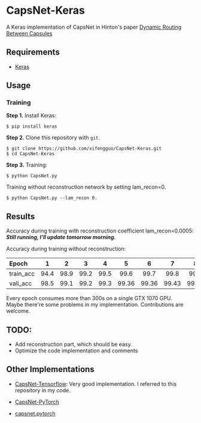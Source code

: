 # CapsNet-Keras

A Keras implementation of CapsNet in Hinton's paper [Dynamic Routing Between Capsules](https://arxiv.org/abs/1710.09829)


## Requirements
- [Keras](https://github.com/fchollet/keras) 

## Usage

### Training
**Step 1.**
Install Keras:

`$ pip install keras`

**Step 2.** 
Clone this repository with ``git``.

```
$ git clone https://github.com/xifengguo/CapsNet-Keras.git
$ cd CapsNet-Keras
```

**Step 3.** 
Training:
```
$ python CapsNet.py
```
Training without reconstruction network by setting lam_recon=0.   

`$ python CapsNet.py --lam_recon 0.`
## Results

Accuracy during training with reconstruction coefficient lam_recon=0.0005:   
***Still running, I'll update tomorrow morning.***
<!--
  
   Epoch     |   1   |   2  |  3   |  4   |   5   |   6  |  7   |  8  |  9   |  10  | 11
   :---------|:------:|:---:|:----:|:----:|:------:|:---:|:----:|:---:|:----:|:---: |:---:  
   train_acc |  94.4 | 98.9 | 99.2 | 99.5 |  99.6 | 99.7 | 99.8 | 99.9| 99.9 | 99.9 | 99.95
   vali_acc  |  98.5 | 99.1 | 99.2 | 99.3 |  99.36| 99.36| 99.43| 99.34|99.42 |99.41| 99.44
-->
Accuracy during training without reconstruction:   

   Epoch     |   1   |   2  |  3   |  4   |   5   |   6  |  7   |  8  |  9   |  10  | 11
   :---------|:------:|:---:|:----:|:----:|:------:|:---:|:----:|:---:|:----:|:---: |:---:  
   train_acc |  94.4 | 98.9 | 99.2 | 99.5 |  99.6 | 99.7 | 99.8 | 99.9| 99.9 | 99.9 | 99.95
   vali_acc  |  98.5 | 99.1 | 99.2 | 99.3 |  99.36| 99.36| 99.43| 99.34|99.42 |99.41| 99.44
   
Every epoch consumes more than 300s on a single GTX 1070 GPU.   
Maybe there're some problems in my implementation. Contributions are welcome.

## TODO:
- Add reconstruction part, which should be easy. 
- Optimize the code implementation and comments

## Other Implementations

- [CapsNet-Tensorflow](https://github.com/naturomics/CapsNet-Tensorflow.git): 
Very good implementation. I referred to this repository in my code.

- [CapsNet-PyTorch](https://github.com/nishnik/CapsNet-PyTorch.git)

- [capsnet.pytorch](https://github.com/andreaazzini/capsnet.pytorch.git)